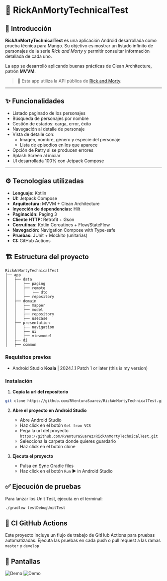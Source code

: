 # 🧪 RickAnMortyTechnicalTest

## 📖 Introducción

**RickAnMortyTechnicalTest** es una aplicación Android desarrollada como prueba técnica para Mango. Su objetivo es mostrar un listado infinito de personajes de la serie *Rick and Morty* y permitir consultar información detallada de cada uno.

La app se desarrolló aplicando buenas prácticas de Clean Architecture, patrón **MVVM**.

> 📝 Esta app utiliza la API pública de [Rick and Morty](https://rickandmortyapi.com/).

---

## ✨ Funcionalidades

- Listado paginado de los personajes
- Búsqueda de personajes por nombre
- Gestión de estados: carga, error, éxito
- Navegación al detalle de personaje
- Vista de detalle con:
  - Imagen, nombre, género y especie del personaje
  - Lista de episodios en los que aparece
- Opción de Retry si se producen errores
- Splash Screen al iniciar
- UI desarrollada 100% con Jetpack Compose

---

## ⚙️ Tecnologías utilizadas

- **Lenguaje:** Kotlin
- **UI:** Jetpack Compose
- **Arquitectura:** MVVM + Clean Architecture
- **Inyección de dependencias:** Hilt
- **Paginación:** Paging 3
- **Cliente HTTP:** Retrofit + Gson
- **Corrutinas:** Kotlin Coroutines + Flow/StateFlow
- **Navegación:** Navigation Compose with Type-safe
- **Pruebas:** JUnit + Mockito (unitarias)
- **CI:** GitHub Actions


## 🏗️ Estructura del proyecto

```
RickAnMortyTechnicalTest
│── app
│   ├── data
│   │   ├── paging
│   │   ├── remote
│   │   │   ├── dto
│   │   ├── repository
│   ├── domain
│   │   ├── mapper
│   │   ├── model
│   │   ├── repository
│   │   ├── usecase
│   ├── presentation
│   │   ├── navigation
│   │   ├── ui
│   │   ├── viewmodel
│   ├── di
│   ├── common
```

### Requisitos previos

- Android Studio **Koala** | 2024.1.1 Patch 1 or later (this is my version)

### Instalación

1. **Copia la url del repositorio**

```sh
git clone https://github.com/RVenturaSuarez/RickAnMortyTechnicalTest.git
```

2. **Abre el proyecto en Android Studio**

   - Abre Android Studio
   - Haz click en el botón `Get from VCS`
   - Pega la url del proyecto `https://github.com/RVenturaSuarez/RickAnMortyTechnicalTest.git`
   - Selecciona la carpeta donde quieres guardarlo
   - Haz click en el botón clone

3. **Ejecuta el proyecto**

   - Pulsa en Sync Gradle files
   - Haz click en el botón `Run` ▶️ in Android Studio

## ✅ Ejecución de pruebas

Para lanzar los Unit Test, ejecuta en el terminal:

```sh
./gradlew testDebugUnitTest
```

## 🔧 CI GitHub Actions

Este proyecto incluye un flujo de trabajo de GitHub Actions para pruebas automatizadas. Ejecuta las pruebas en cada push o pull request a las ramas `master` y `develop`


## 📸 Pantallas

![Demo](assets/Screenshoot_1.png)
![Demo](assets/Screenshoot_2.png)
